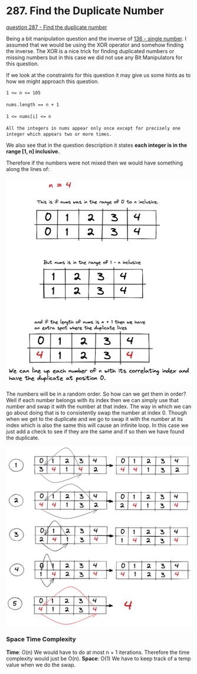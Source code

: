 # 287. Find the Duplicate Number

[question 287 - Find the duplicate number](https://leetcode.com/problems/find-the-duplicate-number/)

Being a bit manipulation question and the inverse of [136 - single number](../../Easy/136-Single_Number/readme.md). 
I assumed that we would be using the XOR operator and somehow finding the inverse. The XOR is a nice trick for finding
duplicated numbers or missing numbers but in this case we did not use any Bit Manipulators for this question.

If we look at the constraints for this question it may give us some hints as to how we might approach this question.

```
1 <= n <= 105

nums.length == n + 1

1 <= nums[i] <= n

All the integers in nums appear only once except for precisely one integer which appears two or more times.
```

We also see that in the question description it states
**each integer is in the range [1, n] inclusive.**

Therefore if the numbers were not mixed then we would have something along the lines of:

![align index image](./assets/align-index.png)

The numbers will be in a random order. So how can we get them in order?
Well if each number belongs with its index then we can simply use that number and swap
it with the number at that index. The way in which we can go about doing that is to 
consistently swap the number at index 0. Though when we get to the duplicate and we go to swap it with the number at its index which is also the same this will cause an infinite loop. In this case we just add a check to see if they are the same and if so then we have found the duplicate.

![swap solution image](./assets/swap-solution.png)

### Space Time Complexity
**Time**: O(n) We would have to do at most n + 1 iterations. Therefore the time complexity
would just be O(n).
**Space**: O(1) We have to keep track of a temp value when we do the swap.